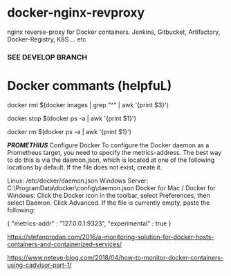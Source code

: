 # docker-nginx-revproxy
nginx reverse-proxy for Docker containers.  Jenkins, Gitbucket, Artifactory, Docker-Registry, K8S ... etc

### SEE DEVELOP BRANCH



# Docker commants (helpfuL) 

docker rmi $(docker images | grep "^<none>" | awk '{print $3}')

docker stop $(docker ps -a | awk '{print $1}')

docker rm $(docker ps -a | awk '{print $1}')


***PROMETHIUS***
Configure Docker
To configure the Docker daemon as a Prometheus target, you need to specify the metrics-address. The best way to do this is via the daemon.json, which is located at one of the following locations by default. If the file does not exist, create it.

Linux: /etc/docker/daemon.json
Windows Server: C:\ProgramData\docker\config\daemon.json
Docker for Mac / Docker for Windows: Click the Docker icon in the toolbar, select Preferences, then select Daemon. Click Advanced.
If the file is currently empty, paste the following:

{
  "metrics-addr" : "127.0.0.1:9323",
  "experimental" : true
}


https://stefanprodan.com/2016/a-monitoring-solution-for-docker-hosts-containers-and-containerized-services/

https://www.neteye-blog.com/2018/04/how-to-monitor-docker-containers-using-cadvisor-part-1/
